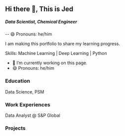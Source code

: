
## Hi there 👋, This is Jed
##### Data Scientist, Chemical Engineer
  -- 😄 Pronouns: he/him

I am making this portfolio to share my learning progress.

Skills: Machine Learning | Deep Learning | Python 

- 🔭 I’m currently working on this page. 
- 😄 Pronouns: he/him
  
### Education
Data Science, PSM

### Work Experiences
Data Analyst @ S&P Global

### Projects


